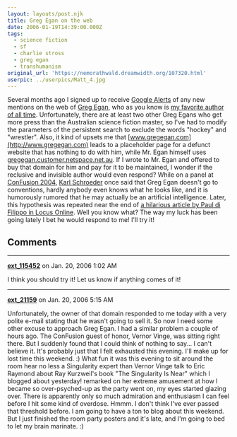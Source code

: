 ```yaml
---
layout: layouts/post.njk
title: Greg Egan on the web
date: 2006-01-19T14:39:00.000Z
tags:
  - science fiction
  - sf
  - charlie stross
  - greg egan
  - transhumanism
original_url: 'https://nemorathwald.dreamwidth.org/107320.html'
userpic: ../userpics/Matt_4.jpg
---
```

Several months ago I signed up to receive [Google Alerts](http://www.google.com/alerts) of any new mentions on the web of [Greg Egan](http://gregegan.customer.netspace.net.au/), who as you know is [my favorite author of all time](http://www.nemorathwald.com/SFandF.htm). Unfortunately, there are at least two other Greg Egans who get more press than the Australian science fiction master, so I've had to modify the parameters of the persistent search to exclude the words "hockey" and "wrestler". Also, it kind of upsets me that [www.gregegan.com](http://www.gregegan.com) leads to a placeholder page for a defunct website that has nothing to do with him, while Mr. Egan himself uses [gregegan.customer.netspace.net.au](http://gregegan.customer.netspace.net.au/). If I wrote to Mr. Egan and offered to buy that domain for him and pay for it to be maintained, I wonder if the reclusive and invisible author would even respond? While on a panel at [ConFusion 2004](http://www.stilyagi.org/cons/2006/), [Karl Schroeder](http://www.karlschroeder.com/) once said that Greg Egan doesn't go to conventions, hardly anybody even knows what he looks like, and it is humorously rumored that he may actually be an artificial intelligence. Later, this hypothesis was repeated near the end of [a hilarious article by Paul di Filippo in Locus Online](http://www.locusmag.com/2005/Features/0401_Stross.html). Well you know what? The way my luck has been going lately I bet he would respond to me! I'll try it!

## Comments

---

**[ext_115452](https://www.dreamwidth.org/users/ext_115452)** on Jan. 20, 2006 1:02 AM

I think you should try it! Let us know if anything comes of it!

---

**[ext_21159](https://www.dreamwidth.org/users/ext_21159)** on Jan. 20, 2006 5:15 AM

Unfortunately, the owner of that domain responded to me today with a very polite e-mail stating that he wasn't going to sell it. So now I need some other excuse to approach Greg Egan. I had a similar problem a couple of hours ago. The ConFusion guest of honor, Vernor Vinge, was sitting right there. But I suddenly found that I could think of nothing to say... I can't believe it. It's probably just that I felt exhausted this evening. I'll make up for lost time this weekend. :) What fun it was this evening to sit around the room hear no less a Singularity expert than Vernor Vinge talk to Eric Raymond about Ray Kurzweil's book "The Singularity Is Near" which I blogged about yesterday! remarked on her extreme amusement at how I became so over-psyched-up as the party went on, my eyes started glazing over. There is apparently only so much admiration and enthusiasm I can feel before I hit some kind of overdose. Hmmm. I don't think I've ever passed that threshold before. I am going to have a ton to blog about this weekend. But I just finished the room party posters and it's late, and I'm going to bed to let my brain marinate. :)
